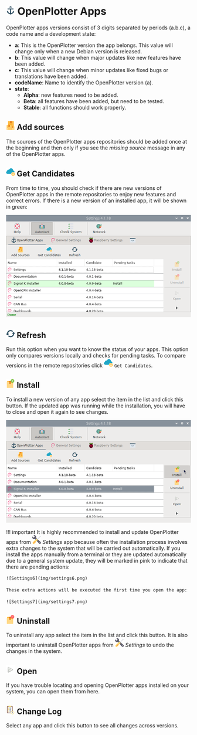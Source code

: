 # ![](img/openplotter-24.png) OpenPlotter Apps

OpenPlotter apps versions consist of 3 digits separated by periods (a.b.c), a code name and a development state:

- **a**: This is the OpenPlotter version the app belongs. This value will change only when a new Debian version is released.
- **b**: This value will change when major updates like new features have been added.
- **c**: This value will change when minor updates like fixed bugs or translations have been added.
- **codeName**: Name to identify the OpenPlotter version (a).
- **state**: 
	- **Alpha**: new features need to be added.
	- **Beta**: all features have been added, but need to be tested.
	- **Stable**: all functions should work properly.

## ![](img/sources.png) Add sources

The sources of the OpenPlotter apps repositories should be added once at the beginning and then only if you see the *missing source* message in any of the OpenPlotter apps.

## ![](img/update.png) Get Candidates

From time to time, you should check if there are new versions of OpenPlotter apps in the remote repositories to enjoy new features and correct errors. If there is a new version of an installed app, it will be shown in green:

![Settings4](img/settings4.png)

## ![](img/refresh.png) Refresh

Run this option when you want to know the status of your apps. This option only compares versions locally and checks for pending tasks. To compare versions in the remote repositories click ![Get Candidates](img/update.png) ``Get Candidates``.

## ![](img/install.png) Install

To install a new version of any app select the item in the list and click this button. If the updated app was running while the installation, you will have to close and open it again to see changes.

![Settings5](img/settings5.png)

!!! important
	It is highly recommended to install and update OpenPlotter apps from ![Settings](img/openplotter-settings.png) *Settings* app because often the installation process involves extra changes to the system that will be carried out automatically. If you install the apps manually from a terminal or they are updated automatically due to a general system update, they will be marked in pink to indicate that there are pending actions:

	![Settings6](img/settings6.png)

	These extra actions will be executed the first time you open the app:

	![Settings7](img/settings7.png)

## ![](img/uninstall.png) Uninstall

To uninstall any app select the item in the list and click this button. It is also important to uninstall OpenPlotter apps from ![Settings](img/openplotter-settings.png) *Settings* to undo the changes in the system.

## ![](img/open.png) Open

If you have trouble locating and opening OpenPlotter apps installed on your system, you can open them from here.

## ![](img/changelog.png) Change Log

Select any app and click this button to see all changes across versions.
